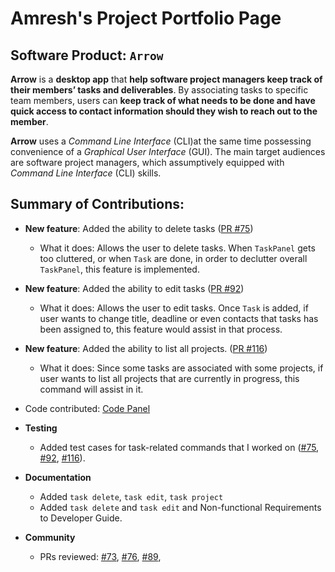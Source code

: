 # Amresh's Project Portfolio Page

## Software Product: `Arrow`
**Arrow** is a **desktop app** that **help software project managers keep track of their members’ tasks and deliverables**.
By associating tasks to specific team members, users can **keep track of what needs to be done and have quick access to
contact information should they wish to reach out to the member**.

**Arrow** uses a _Command Line Interface_ (CLI)at the same time possessing convenience of a _Graphical User Interface_ (GUI).
The main target audiences are software
project managers, which assumptively equipped with _Command Line Interface_ (CLI) skills.

## Summary of Contributions:
- **New feature**: Added the ability to delete tasks ([PR #75](https://github.com/AY2223S1-CS2103T-T08-2/tp/pull/75))
  - What it does: Allows the user to delete tasks. When `TaskPanel` gets too cluttered, or when `Task` are done, in order to declutter overall `TaskPanel`, this feature is implemented. 
- **New feature**: Added the ability to edit tasks ([PR #92](https://github.com/AY2223S1-CS2103T-T08-2/tp/pull/92))
  - What it does: Allows the user to edit tasks. Once `Task` is added, if user wants to change title, deadline or even contacts that tasks has been assigned to, this feature would assist in that process.
- **New feature**: Added the ability to list all projects. ([PR #116](https://github.com/AY2223S1-CS2103T-T08-2/tp/pull/116))
  - What it does: Since some tasks are associated with some projects, if user wants to list all projects that are currently in progress, this command will assist in it. 

- Code contributed: [Code Panel](https://nus-cs2103-ay2223s1.github.io/tp-dashboard/?search=t08&sort=groupTitle&sortWithin=title&timeframe=commit&mergegroup=&groupSelect=groupByRepos&breakdown=true&checkedFileTypes=docs~functional-code~test-code~other&since=2022-09-16&tabOpen=true&tabType=authorship&tabAuthor=amresh2000&tabRepo=AY2223S1-CS2103T-T08-2%2Ftp%5Bmaster%5D&authorshipIsMergeGroup=false&authorshipFileTypes=docs~functional-code~test-code&authorshipIsBinaryFileTypeChecked=false&authorshipIsIgnoredFilesChecked=false)
- **Testing**
  - Added test cases for task-related commands that I worked on ([#75](https://github.com/AY2223S1-CS2103T-T08-2/tp/pull/75),
    [#92](https://github.com/AY2223S1-CS2103T-T08-2/tp/pull/92), [#116](https://github.com/AY2223S1-CS2103T-T08-2/tp/pull/116)). 
- **Documentation**
  - Added `task delete`, `task edit`, `task project`
  - Added `task delete` and `task edit` and Non-functional Requirements to Developer Guide.
- **Community**
  - PRs reviewed: [#73](https://github.com/AY2223S1-CS2103T-T08-2/tp/pull/73), [#76](https://github.com/AY2223S1-CS2103T-T08-2/tp/pull/76), [#89](https://github.com/AY2223S1-CS2103T-T08-2/tp/pull/89), 